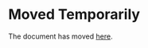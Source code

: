 Moved Temporarily
=================

The document has moved
[here](http://decolereetdespoir.blogspot.com/2016/11/les-femmes-aussi-sont-sexistes-revenez.html).
